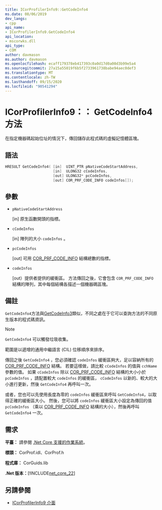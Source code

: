 ```yaml
---
title: ICorProfilerInfo9::GetCodeInfo4
ms.date: 08/06/2019
dev_langs:
- cpp
api_name:
- ICorProfilerInfo9.GetCodeInfo4
api_location:
- mscorwks.dll
api_type:
- COM
author: davmason
ms.author: davmason
ms.openlocfilehash: ecaff179378eb417393c0a0d17d0a00d3b99e5a4
ms.sourcegitcommit: 27a15a55019f6b5f2733961738babe94aec0def3
ms.translationtype: MT
ms.contentlocale: zh-TW
ms.lasthandoff: 09/15/2020
ms.locfileid: "90541294"
---
```

# <a name="icorprofilerinfo9getcodeinfo4-method"></a>ICorProfilerInfo9：： GetCodeInfo4 方法

在指定機器碼起始位址的情況下，傳回儲存此程式碼的虛擬記憶體區塊。

## <a name="syntax"></a>語法

```cpp
HRESULT GetCodeInfo4( [in]  UINT_PTR pNativeCodeStartAddress,
                      [in]  ULONG32 cCodeInfos,
                      [out] ULONG32* pcCodeInfos,
                      [out] COR_PRF_CODE_INFO codeInfos[]);
```

## <a name="parameters"></a>參數

- `pNativeCodeStartAddress`

  \[in] 原生函數開頭的指標。

- `cCodeInfos`

  \[in] 陣列的大小 `codeInfos` 。

- `pcCodeInfos`

  \[out] 可用 [COR_PRF_CODE_INFO](cor-prf-code-info-structure.md) 結構總數的指標。

- `codeInfos`

  \[out）提供者提供的緩衝區。 方法傳回之後，它會包含 `COR_PRF_CODE_INFO` 結構的陣列，其中每個結構各描述一個機器碼區塊。

## <a name="remarks"></a>備註

`GetCodeInfo4`方法與[GetCodeInfo3](icorprofilerinfo4-getcodeinfo3-method.md)類似，不同之處在于它可以查詢方法的不同原生版本的程式碼資訊。

> [!NOTE]
> `GetCodeInfo4` 可以觸發垃圾收集。

範圍是以遞增的通用中繼語言 (CIL) 位移順序來排序。

傳回之後 `GetCodeInfo4` ，您必須確認 `codeInfos` 緩衝區夠大，足以容納所有的 [COR_PRF_CODE_INFO](cor-prf-code-info-structure.md) 結構。 若要這樣做，請比較 `cCodeInfos` 的值與 `cchName` 參數的值。 如果 `cCodeInfos` 除以 [COR_PRF_CODE_INFO](cor-prf-code-info-structure.md) 結構的大小小於 `pcCodeInfos` ，請配置較大 `codeInfos` 的緩衝區， `cCodeInfos` 以新的、較大的大小進行更新，然後 `GetCodeInfo4` 再呼叫一次。

或者，您也可以先使用長度為零的 `codeInfos` 緩衝區來呼叫 `GetCodeInfo4`，以取得正確的緩衝區大小。 然後，您可以將 `codeInfos` 緩衝區大小設定為傳回的值 `pcCodeInfos` （乘以 [COR_PRF_CODE_INFO](cor-prf-code-info-structure.md) 結構的大小），然後再呼叫 `GetCodeInfo4` 一次。

## <a name="requirements"></a>需求

**平臺：** 請參閱 [.Net Core 支援的作業系統](../../../core/install/windows.md?pivots=os-windows)。

**標頭：** CorProf.idl、CorProf.h

**程式庫：** CorGuids.lib

**.Net 版本：**[!INCLUDE[net_core_22](../../../../includes/net-core-22-md.md)]

## <a name="see-also"></a>另請參閱

- [ICorProfilerInfo9 介面](ICorProfilerInfo9-interface.md)
